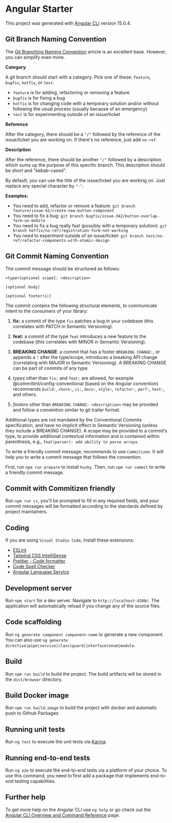 # Angular Starter

This project was generated with [Angular CLI](https://github.com/angular/angular-cli) version 15.0.4.

## Git Branch Naming Convention

The [Git Branching Naming Convention](https://dev.to/couchcamote/git-branching-name-convention-cch) article is an excellent base.
However, you can simplify even more.

**Category**

A git branch should start with a category. Pick one of these: `feature`, `bugfix`, `hotfix`, or `test`.

- `feature` is for adding, refactoring or removing a feature
- `bugfix` is for fixing a bug
- `hotfix` is for changing code with a temporary solution and/or without following the usual process (usually because of an emergency)
- `test` is for experimenting outside of an issue/ticket

**Reference**

After the category, there should be a `"/"` followed by the reference of the issue/ticket you are working on. If there's no reference, just add `no-ref`.

**Description**

After the reference, there should be another `"/"` followed by a description which sums up the purpose of this specific branch. This description should be short and "kebab-cased".

By default, you can use the title of the issue/ticket you are working on. Just replace any special character by `"-"`.

**Examples:**

- You need to add, refactor or remove a feature: `git branch feature/issue-42/create-new-button-component`
- You need to fix a bug: `git branch bugfix/issue-342/button-overlap-form-on-mobile`
- You need to fix a bug really fast (possibly with a temporary solution): `git branch hotfix/no-ref/registration-form-not-working`
- You need to experiment outside of an issue/ticket: `git branch test/no-ref/refactor-components-with-atomic-design`

## Git Commit Naming Convention

The commit message should be structured as follows:

```
<type>[optional scope]: <description>

[optional body]

[optional footer(s)]
```

The commit contains the following structural elements, to communicate intent to the consumers of your library:

1. **fix:** a commit of the type `fix` patches a bug in your codebase (this correlates with PATCH in Semantic Versioning).

2. **feat:** a commit of the type `feat` introduces a new feature to the codebase (this correlates with MINOR in Semantic Versioning).

3. **BREAKING CHANGE**: a commit that has a footer `BREAKING CHANGE:`, or appends a `!` after the type/scope, introduces a breaking API change (correlating with MAJOR in Semantic Versioning). A BREAKING CHANGE can be part of commits of any type.

4. *types* other than `fix:` and `feat:` are allowed, for example @commitlint/config-conventional (based on the Angular convention) recommends `build:`, `chore:`, `ci:`, `docs:`, `style:`, `refactor:`, `perf:`, `test:`, and others.

5. *footers* other than `BREAKING CHANGE: <description>` may be provided and follow a convention similar to git trailer format.

Additional types are not mandated by the Conventional Commits specification, and have no implicit effect in Semantic Versioning (unless they include a BREAKING CHANGE). A scope may be provided to a commit’s type, to provide additional contextual information and is contained within parenthesis, e.g., `feat(parser): add ability to parse arrays`.

To write a friendly commit message, recommends to use `Commitizen`. It will help you to write a commit message that follows the convention.

First, run `npm run prepare` to install `husky`. Then, run `npm run commit` to write a friendly commit message.

## Commit with Commitizen friendly

Run `npm run cz`, you'll be prompted to fill in any required fields, and your commit messages will be formatted according to the standards defined by project maintainers.

## Coding

If you are using `Visual Studio Code`, install these extensions:

- [ESLint](https://marketplace.visualstudio.com/items?itemName=dbaeumer.vscode-eslint)
- [Tailwind CSS IntelliSense](https://marketplace.visualstudio.com/items?itemName=bradlc.vscode-tailwindcss)
- [Prettier - Code formatter](https://marketplace.visualstudio.com/items?itemName=esbenp.prettier-vscode)
- [Code Spell Checker](https://marketplace.visualstudio.com/items?itemName=streetsidesoftware.code-spell-checker)
- [Angular Language Service](https://marketplace.visualstudio.com/items?itemName=Angular.ng-template)

## Development server

Run `npm start` for a dev server. Navigate to `http://localhost:4200/`. The application will automatically reload if you change any of the source files.

## Code scaffolding

Run `ng generate component component-name` to generate a new component. You can also use `ng generate directive|pipe|service|class|guard|interface|enum|module`.

## Build

Run `npm run build` to build the project. The build artifacts will be stored in the `dist/browser` directory.

## Build Docker image

Run `npm run build:image` to build the project with docker and automatic push to Github Packages

## Running unit tests

Run `ng test` to execute the unit tests via [Karma](https://karma-runner.github.io).

## Running end-to-end tests

Run `ng e2e` to execute the end-to-end tests via a platform of your choice. To use this command, you need to first add a package that implements end-to-end testing capabilities.

## Further help

To get more help on the Angular CLI use `ng help` or go check out the [Angular CLI Overview and Command Reference](https://angular.io/cli) page.

